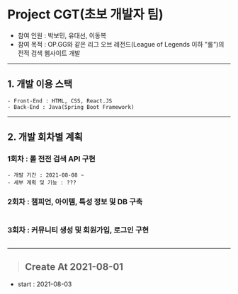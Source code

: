 # Project CGT(초보 개발자 팀)
- 참여 인원 : 박보민, 유대선, 이동복
- 참여 목적 : OP.GG와 같은 리그 오브 레전드(League of Legends 이하 "롤")의 전적 검색 웹사이트 개발   
   
***
## 1. 개발 이용 스택
```
- Front-End : HTML, CSS, React.JS
- Back-End : Java(Spring Boot Framework)
```   
***
## 2. 개발 회차별 계획
### 1회차 : 롤 전전 검색 API 구현
```
- 개발 기간 : 2021-08-08 ~
- 세부 계획 및 기능 : ???
```
### 2회차 : 챔피언, 아이템, 특성 정보 및 DB 구축
```
```
### 3회차 : 커뮤니티 생성 및 회원가입, 로그인 구현
```
```

***


> ## Create At 2021-08-01
 - start : 2021-08-03
